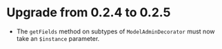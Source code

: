 # Upgrade from 0.2.4 to 0.2.5

- The `getFields` method on subtypes of `ModelAdminDecorator` must now take an `$instance` parameter.
